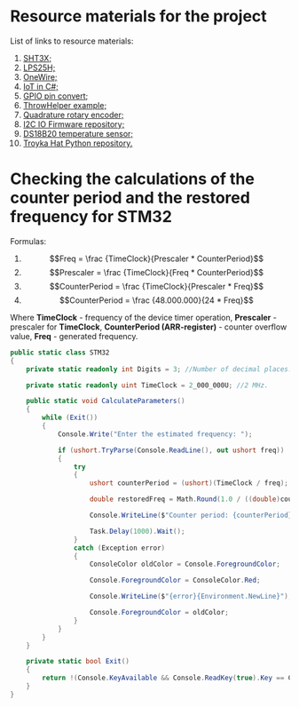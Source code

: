 # Resource materials for the project

List of links to resource materials:
1. [SHT3X;](https://github.com/dotnet/iot/tree/main/src/devices/Sht3x)
2. [LPS25H;](https://github.com/dotnet/iot/tree/main/src/devices/Lps25h)
3. [OneWire;](https://github.com/dotnet/iot/tree/main/src/devices/OneWire)
4. [IoT in C#;](https://github.com/dotnet/iot)
5. [GPIO pin convert;](https://github.com/davidjalbers/GPIOPinConvert)
6. [ThrowHelper example;](https://github.com/dotnet/runtime/blob/215b39abf947da7a40b0cb137eab4bceb24ad3e3/src/libraries/System.Private.CoreLib/src/System/ThrowHelper.cs)
7. [Quadrature rotary encoder;](https://github.com/dotnet/iot/tree/main/src/devices/RotaryEncoder)
8. [I2C IO Firmware repository;](https://github.com/amperka/i2cio-firmware)
9. [DS18B20 temperature sensor;](https://www.circuitbasics.com/raspberry-pi-ds18b20-temperature-sensor-tutorial)
10. [Troyka Hat Python repository.](https://github.com/amperka/TroykaHatPython)

# Checking the calculations of the counter period and the restored frequency for STM32

Formulas:
1. $$Freq = \frac {TimeClock}{Prescaler * CounterPeriod}$$
2. $$Prescaler = \frac {TimeClock}{Freq * CounterPeriod}$$
3. $$CounterPeriod = \frac {TimeClock}{Prescaler * Freq}$$
4. $$CounterPeriod = \frac {48.000.000}{24 * Freq}$$

Where **TimeClock** - frequency of the device timer operation, **Prescaler** - prescaler for **TimeClock**, **CounterPeriod (ARR-register)** - counter overflow value, **Freq** - generated frequency.

```csharp
public static class STM32
{
    private static readonly int Digits = 3; //Number of decimal places.

    private static readonly uint TimeClock = 2_000_000U; //2 MHz.

    public static void CalculateParameters()
    {
        while (Exit())
        {
            Console.Write("Enter the estimated frequency: ");

            if (ushort.TryParse(Console.ReadLine(), out ushort freq))
            {
                try
                {
                    ushort counterPeriod = (ushort)(TimeClock / freq);

                    double restoredFreq = Math.Round(1.0 / ((double)counterPeriod / TimeClock), Digits);

                    Console.WriteLine($"Counter period: {counterPeriod} | Restored freq: {restoredFreq} Hz{Environment.NewLine}");

                    Task.Delay(1000).Wait();
                }
                catch (Exception error)
                {
                    ConsoleColor oldColor = Console.ForegroundColor;

                    Console.ForegroundColor = ConsoleColor.Red;

                    Console.WriteLine($"{error}{Environment.NewLine}");

                    Console.ForegroundColor = oldColor;
                }
            }
        }
    }

    private static bool Exit()
    {
        return !(Console.KeyAvailable && Console.ReadKey(true).Key == ConsoleKey.Escape);
    }
}
```
